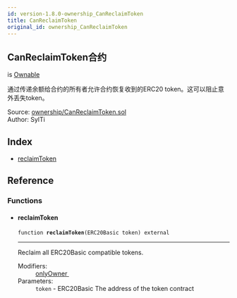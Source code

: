 ```yaml
---
id: version-1.8.0-ownership_CanReclaimToken
title: CanReclaimToken
original_id: ownership_CanReclaimToken
---
```


<div class="contract-doc"><div class="contract"><h2 class="contract-header">CanReclaimToken<span class="contract-kind">合约</span></h2><p class="base-contracts"><span>is</span> <a href="ownership_Ownable.html">Ownable</a></p><p class="description">通过传递余额给合约的所有者允许合约恢复收到的ERC20 token。这可以阻止意外丢失token。</p><div class="source">Source: <a href="https://github.com/OpenZeppelin/zeppelin-solidity/blob/v1.8.0/contracts/ownership/CanReclaimToken.sol" target="_blank">ownership/CanReclaimToken.sol</a></div><div class="author">Author: SylTi</div></div><div class="index"><h2>Index</h2><ul><li><a href="ownership_CanReclaimToken.html#reclaimToken">reclaimToken</a></li></ul></div><div class="reference"><h2>Reference</h2><div class="functions"><h3>Functions</h3><ul><li><div class="item function"><span id="reclaimToken" class="anchor-marker"></span><h4 class="name">reclaimToken</h4><div class="body"><code class="signature">function <strong>reclaimToken</strong><span>(ERC20Basic token) </span><span>external </span></code><hr/><div class="description"><p>Reclaim all ERC20Basic compatible tokens.</p></div><dl><dt><span class="label-modifiers">Modifiers:</span></dt><dd><a href="ownership_Ownable.html#onlyOwner">onlyOwner </a></dd><dt><span class="label-parameters">Parameters:</span></dt><dd><div><code>token</code> - ERC20Basic The address of the token contract</div></dd></dl></div></div></li></ul></div></div></div>
